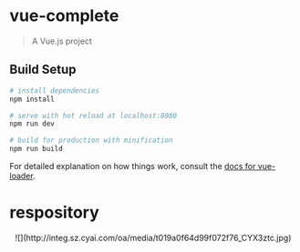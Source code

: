 # vue-complete

> A Vue.js project

## Build Setup

``` bash
# install dependencies
npm install

# serve with hot reload at localhost:8080
npm run dev

# build for production with minification
npm run build
```

For detailed explanation on how things work, consult the [docs for vue-loader](http://vuejs.github.io/vue-loader).
# respository
<center> ![](http://integ.sz.cyai.com/oa/media/t019a0f64d99f072f76_CYX3ztc.jpg)</center>
